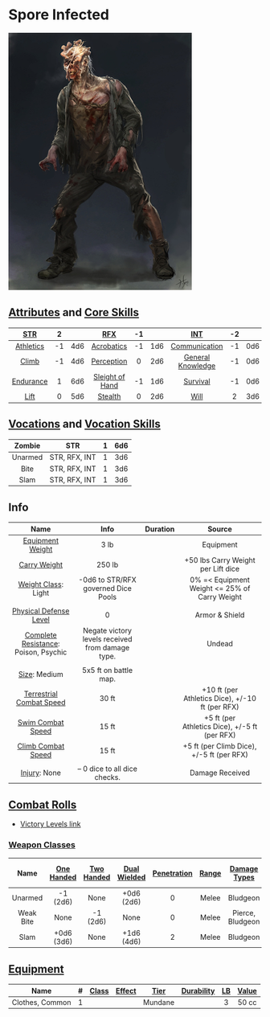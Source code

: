 # Spore Infected

![img](./SporeInfected.png)

## [Attributes](./../../../../../CoreRules/GeneralRules/Attributes.md) and [Core Skills](./../../../../../CoreRules/GeneralRules/CoreSkills.md)

|  [STR](./../../../../../CoreRules/GeneralRules/Attributes.md#strength-str)  | 2 |    |         [RFX](./../../../../../CoreRules/GeneralRules/Attributes.md#reflex-rfx)         | -1 |    |        [INT](./../../../../../CoreRules/GeneralRules/Attributes.md#intelligence-int)        | -2 |    |
| :-----------------------------------------------------------------------: | :-: | :-: | :-----------------------------------------------------------------------------------: | :-: | :-: | :---------------------------------------------------------------------------------------: | :-: | :-: |
| [Athletics](./../../../../../CoreRules/GeneralRules/CoreSkills.md#athletics) | -1 | 4d6 |      [Acrobatics](./../../../../../CoreRules/GeneralRules/CoreSkills.md#acrobatics)      | -1 | 1d6 |     [Communication](./../../../../../CoreRules/GeneralRules/CoreSkills.md#communication)     | -1 | 0d6 |
|     [Climb](./../../../../../CoreRules/GeneralRules/CoreSkills.md#climb)     | -1 | 4d6 |      [Perception](./../../../../../CoreRules/GeneralRules/CoreSkills.md#perception)      | 0 | 2d6 | [General Knowledge](./../../../../../CoreRules/GeneralRules/CoreSkills.md#general-knowledge) | -1 | 0d6 |
| [Endurance](./../../../../../CoreRules/GeneralRules/CoreSkills.md#endurance) | 1 | 6d6 | [Sleight of Hand](./../../../../../CoreRules/GeneralRules/CoreSkills.md#sleight-of-hand) | -1 | 1d6 |          [Survival](./../../../../../CoreRules/GeneralRules/CoreSkills.md#survival)          | -1 | 0d6 |
|      [Lift](./../../../../../CoreRules/GeneralRules/CoreSkills.md#lift)      | 0 | 5d6 |         [Stealth](./../../../../../CoreRules/GeneralRules/CoreSkills.md#stealth)         | 0 | 2d6 |              [Will](./../../../../../CoreRules/GeneralRules/CoreSkills.md#will)              | 2 | 3d6 |

## [Vocations](./../../../../../CoreRules/GeneralRules/Vocations.md) and [Vocation Skills](./../../../../../CoreRules/GeneralRules/Vocations.md#vocation-skills)

| Zombie |      STR      | 1 | 6d6 |
| :-----: | :-----------: | :-: | :-: |
| Unarmed | STR, RFX, INT | 1 | 3d6 |
|  Bite  | STR, RFX, INT | 1 | 3d6 |
|  Slam  | STR, RFX, INT | 1 | 3d6 |

## Info

|                                                  Name                                                  |                       Info                       | Duration |                      Source                      |
| :-----------------------------------------------------------------------------------------------------: | :----------------------------------------------: | :------: | :----------------------------------------------: |
|           [Equipment Weight](./../../../../../CoreRules/AdvancedRules/CarryWeight.md#equipment)           |                       3 lb                       |          |                    Equipment                    |
|            [Carry Weight](./../../../../../CoreRules/AdvancedRules/CarryWeight.md#carry-weight)            |                      250 lb                      |          |        +50 lbs Carry Weight per Lift dice        |
|       [Weight Class](./../../../../../CoreRules/AdvancedRules/CarryWeight.md#weight-classes): Light       |       -0d6 to STR/RFX governed Dice Pools       |          |  0% =< Equipment Weight <= 25% of Carry Weight  |
|                                                                                                        |                                                  |          |                                                  |
| [Physical Defense Level](./../../../../../CoreRules/CombatRules/DefenseAndPenetration.md#physical-defense) |                        0                        |          |                  Armor & Shield                  |
|  [Complete Resistance](./../../../../../CoreRules/CombatRules/WeaknessAndResistance.md): Poison, Psychic  | Negate victory levels received from damage type. |          |                      Undead                      |
|                                                                                                        |                                                  |          |                                                  |
|                  [Size](./../../../../../CoreRules/CombatRules/BattleMap.md#size): Medium                  |              5x5 ft on battle map.              |          |                                                  |
|      [Terrestrial Combat Speed](./../../../../../CoreRules/CombatRules/CombatSpeed.md#combat-speeds)      |                      30 ft                      |          | +10 ft (per Athletics Dice), +/-10 ft (per RFX) |
|          [Swim Combat Speed](./../../../../../CoreRules/CombatRules/CombatSpeed.md#combat-speeds)          |                      15 ft                      |          |  +5 ft (per Athletics Dice), +/-5 ft (per RFX)  |
|         [Climb Combat Speed](./../../../../../CoreRules/CombatRules/CombatSpeed.md#combat-speeds)         |                      15 ft                      |          |    +5 ft (per Climb Dice), +/-5 ft (per RFX)    |
|                                                                                                        |                                                  |          |                                                  |
|                      [Injury](./../../../../../CoreRules/CombatRules/Injury.md): None                      |          – 0 dice to all dice checks.          |          |                 Damage Received                 |

## [Combat Rolls](./../../../../../CoreRules/CombatRules/CombatRolls.md)

- [Victory Levels link](./../../../../../CoreRules/CombatRules/VictoryLevels.md)

### [Weapon Classes](./../../../../../CoreRules/CombatRules/WeaponClasses.md)

|   Name   | [One<br />Handed](./../../../../../CoreRules/CombatRules/WeaponClasses.md#one-handed) | [Two<br />Handed](./../../../../../CoreRules/CombatRules/WeaponClasses.md#two-handed) | [Dual<br />Wielded](./../../../../../CoreRules/CombatRules/WeaponClasses.md#dual-wielded) | [Penetration](./../../../../../CoreRules/CombatRules/DefenseAndPenetration.md#penetration) | [Range](./../../../../../CoreRules/CombatRules/Range.md) | [Damage<br />Types](./../../../../../CoreRules/CombatRules/DamageTypes.md) | [Engageable<br />Opponents](./../../../../../CoreRules/CombatRules/EngageableOpponents.md) | [Area Of<br />Effect](./../../../../../CoreRules/CombatRules/AreaOfEffect.md) | [Weapon<br />Resource](./../../../../../CoreRules/CombatRules/WeaponClasses.md#weapon-resources) |
| :-------: | :--------------------------------------------------------------------------------: | :--------------------------------------------------------------------------------: | :------------------------------------------------------------------------------------: | :-------------------------------------------------------------------------------------: | :---------------------------------------------------: | :---------------------------------------------------------------------: | :-------------------------------------------------------------------------------------: | :------------------------------------------------------------------------: | :-------------------------------------------------------------------------------------------: |
|  Unarmed  |                                   -1<br />(2d6)                                   |                                        None                                        |                                    +0d6<br />(2d6)                                    |                                            0                                            |                         Melee                         |                                Bludgeon                                |                                          Rapid                                          |                                    None                                    |                                             None                                             |
| Weak Bite |                                        None                                        |                                   -1<br />(2d6)                                   |                                          None                                          |                                            0                                            |                         Melee                         |                            Pierce, Bludgeon                            |                                       Rapid Max 2                                       |                                    None                                    |                                             None                                             |
|   Slam   |                                  +0d6<br />(3d6)                                  |                                        None                                        |                                    +1d6<br />(4d6)                                    |                                            2                                            |                         Melee                         |                                Bludgeon                                |                                          Rapid                                          |                                    None                                    |                                             None                                             |

## [Equipment](./../../../../../CoreRules/AdvancedRules/CarryWeight.md#equipment)

| Name            | # | [Class](./../../../../../CoreRules/AdvancedRules/ItemClass.md) | [Effect](./../../../../../CoreRules/AdvancedRules/ItemEffects.md) | [Tier](./../../../../../CoreRules/AdvancedRules/ItemTier.md) | [Durability](./../../../../../CoreRules/AdvancedRules/ItemDurability.md) | [LB](./../../../../../CoreRules/AdvancedRules/CarryWeight.md) | [Value](./../../../Items/ItemShop.md#currency) |
| --------------- | :-: | :---------------------------------------------------------: | :------------------------------------------------------------: | :-------------------------------------------------------: | :-------------------------------------------------------------------: | :--------------------------------------------------------: | :-----------------------------------------: |
| Clothes, Common | 1 |                                                            |                                                                |                          Mundane                          |                                                                      |                             3                             |                    50 cc                    |
